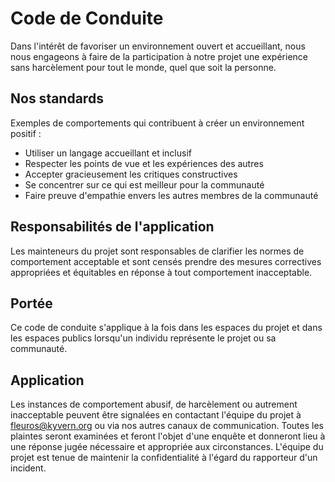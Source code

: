 # Code de Conduite

Dans l'intérêt de favoriser un environnement ouvert et accueillant, nous nous engageons à faire de la participation à notre projet une expérience sans harcèlement pour tout le monde, quel que soit la personne.

## Nos standards

Exemples de comportements qui contribuent à créer un environnement positif :

* Utiliser un langage accueillant et inclusif
* Respecter les points de vue et les expériences des autres
* Accepter gracieusement les critiques constructives
* Se concentrer sur ce qui est meilleur pour la communauté
* Faire preuve d'empathie envers les autres membres de la communauté

## Responsabilités de l'application

Les mainteneurs du projet sont responsables de clarifier les normes de comportement acceptable et sont censés prendre des mesures correctives appropriées et équitables en réponse à tout comportement inacceptable.

## Portée

Ce code de conduite s'applique à la fois dans les espaces du projet et dans les espaces publics lorsqu'un individu représente le projet ou sa communauté.

## Application

Les instances de comportement abusif, de harcèlement ou autrement inacceptable peuvent être signalées en contactant l'équipe du projet à fleuros@kyvern.org ou via nos autres canaux de communication. Toutes les plaintes seront examinées et feront l'objet d'une enquête et donneront lieu à une réponse jugée nécessaire et appropriée aux circonstances. L'équipe du projet est tenue de maintenir la confidentialité à l'égard du rapporteur d'un incident.
